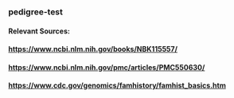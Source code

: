 ### pedigree-test

#### Relevant Sources:
#### https://www.ncbi.nlm.nih.gov/books/NBK115557/
#### https://www.ncbi.nlm.nih.gov/pmc/articles/PMC550630/
#### https://www.cdc.gov/genomics/famhistory/famhist_basics.htm
